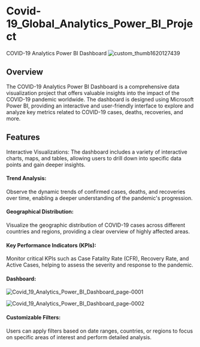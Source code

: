 # Covid-19_Global_Analytics_Power_BI_Project
COVID-19 Analytics Power BI Dashboard
![custom_thumb1620127439](https://github.com/lijesh010/Covid-19_Global_Analytics_Power_BI_Project/assets/131745794/e87ee8d0-713e-4497-a096-f7677e3038d5)


## Overview
The COVID-19 Analytics Power BI Dashboard is a comprehensive data visualization project that offers valuable insights into the impact of the COVID-19 pandemic worldwide. The dashboard is designed using Microsoft Power BI, providing an interactive and user-friendly interface to explore and analyze key metrics related to COVID-19 cases, deaths, recoveries, and more.

## Features
Interactive Visualizations: The dashboard includes a variety of interactive charts, maps, and tables, allowing users to drill down into specific data points and gain deeper insights.

#### Trend Analysis: 
Observe the dynamic trends of confirmed cases, deaths, and recoveries over time, enabling a deeper understanding of the pandemic's progression.

#### Geographical Distribution: 
Visualize the geographic distribution of COVID-19 cases across different countries and regions, providing a clear overview of highly affected areas.

#### Key Performance Indicators (KPIs): 
Monitor critical KPIs such as Case Fatality Rate (CFR), Recovery Rate, and Active Cases, helping to assess the severity and response to the pandemic.

#### Dashboard:
![Covid_19_Analytics_Power_BI_Dashboard_page-0001](https://github.com/lijesh010/Covid-19_Global_Analytics_Power_BI_Project/assets/131745794/02ba9988-5d27-45d8-b941-a295fa7522a6)

![Covid_19_Analytics_Power_BI_Dashboard_page-0002](https://github.com/lijesh010/Covid-19_Global_Analytics_Power_BI_Project/assets/131745794/af9cb5b3-bba1-4ceb-b330-73c72d272a47)


#### Customizable Filters: 
Users can apply filters based on date ranges, countries, or regions to focus on specific areas of interest and perform detailed analysis.
